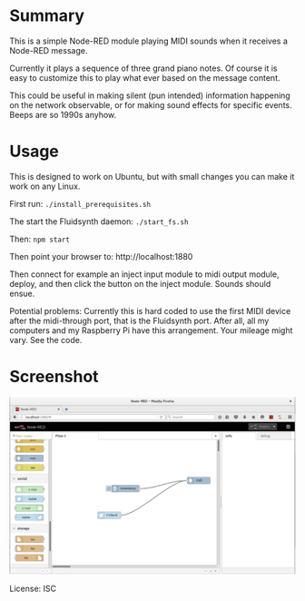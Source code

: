 Summary
=======

This is a simple Node-RED module playing MIDI sounds when it receives a Node-RED message.

Currently it plays a sequence of three grand piano notes. Of course it is easy to customize this to
play what ever based on the message content.

This could be useful in making silent (pun intended) information happening on the network observable, or
for making sound effects for specific events. Beeps are so 1990s anyhow.

Usage
=====

This is designed to work on Ubuntu, but with small changes you can make it work on any Linux.

First run: `./install_prerequisites.sh`

The start the Fluidsynth daemon: `./start_fs.sh`

Then: `npm start`

Then point your browser to: http://localhost:1880

Then connect for example an inject input module to midi output module, deploy, and then click the button on the inject module.
Sounds should ensue.

Potential problems: Currently this is hard coded to use the first MIDI device after the midi-through port, that is the Fluidsynth port. After all, all my computers and my Raspberry Pi have this arrangement. Your mileage might vary. See the code.

Screenshot
==========

![screenshot](./pics/midi.png)

License: ISC
